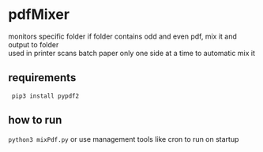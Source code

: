 # pdfMixer
monitors specific folder if folder contains odd and even pdf, mix it and output to folder\
used in printer scans batch paper only one side at a time to automatic mix it


## requirements
``` pip3 install pypdf2```

## how to run
```python3 mixPdf.py```
or use management tools like cron to run on startup


